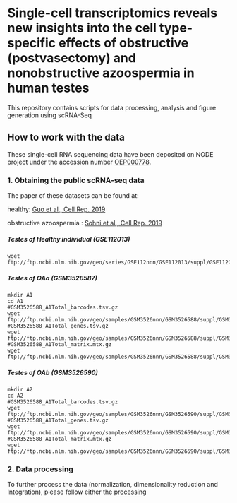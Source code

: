 # Single-cell transcriptomics reveals new insights into the cell type-specific effects of obstructive (postvasectomy) and nonobstructive azoospermia in human testes

This repository contains scripts for data processing, analysis and figure generation using scRNA-Seq

## How to work with the data

These single-cell RNA sequencing data have been deposited on NODE project under the accession number [OEP000778](https://www.biosino.org/node/project/detail/OEP000778).

### 1. Obtaining the public scRNA-seq data
The paper of these datasets can be found at:

healthy: [Guo et al., Cell Rep. 2019](https://www.ncbi.nlm.nih.gov/pubmed/30315278)

obstructive azoospermia : [Sohni et al., Cell Rep. 2019](https://www.ncbi.nlm.nih.gov/pubmed/30726734)

##### Testes of Healthy individual (GSE112013)
```
wget ftp://ftp.ncbi.nlm.nih.gov/geo/series/GSE112nnn/GSE112013/suppl/GSE112013_Combined_UMI_table.txt.gz 
```

##### Testes of OAa  (GSM3526587)
```
mkdir A1
cd A1
#GSM3526588_A1Total_barcodes.tsv.gz  
wget ftp://ftp.ncbi.nlm.nih.gov/geo/samples/GSM3526nnn/GSM3526588/suppl/GSM3526588_A1Total_barcodes.tsv.gz
#GSM3526588_A1Total_genes.tsv.gz
wget ftp://ftp.ncbi.nlm.nih.gov/geo/samples/GSM3526nnn/GSM3526588/suppl/GSM3526588_A1Total_genes.tsv.gz
#GSM3526588_A1Total_matrix.mtx.gz
wget ftp://ftp.ncbi.nlm.nih.gov/geo/samples/GSM3526nnn/GSM3526588/suppl/GSM3526588_A1Total_matrix.mtx.gz
```
##### Testes of OAb  (GSM3526590)
```
mkdir A2
cd A2
#GSM3526588_A1Total_barcodes.tsv.gz  
wget ftp://ftp.ncbi.nlm.nih.gov/geo/samples/GSM3526nnn/GSM3526590/suppl/GSM3526590_A2_total_barcodes.tsv.gz
#GSM3526588_A1Total_genes.tsv.gz
wget ftp://ftp.ncbi.nlm.nih.gov/geo/samples/GSM3526nnn/GSM3526590/suppl/GSM3526590_A2_total_genes.tsv.gz
#GSM3526588_A1Total_matrix.mtx.gz
wget ftp://ftp.ncbi.nlm.nih.gov/geo/samples/GSM3526nnn/GSM3526590/suppl/GSM3526590_A2_total_matrix.mtx.gz
```
### 2. Data processing
To further process the data (normalization, dimensionality reduction and Integration), please follow either the [processing](../master/code/processing.r)
